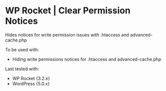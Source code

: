 # WP Rocket | Clear Permission Notices 

Hides notices for write permission issues with .htaccess and advanced-cache.php


To be used with:
* Hiding write permissions notices for .htaccess and advanced-cache.php


Last tested with:
* WP Rocket {3.2.x}
* WordPress {5.0.x}
